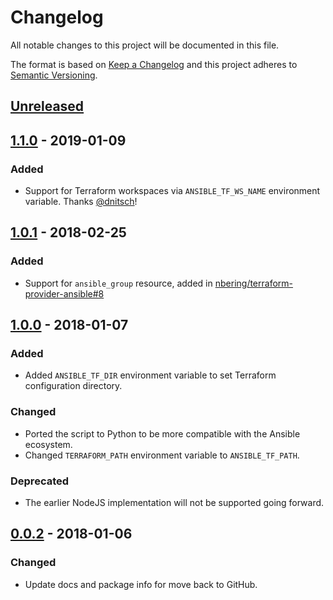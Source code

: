 # Changelog
All notable changes to this project will be documented in this file.

The format is based on [Keep a Changelog](http://keepachangelog.com/en/1.0.0/)
and this project adheres to [Semantic Versioning](http://semver.org/spec/v2.0.0.html).

## [Unreleased]

## [1.1.0] - 2019-01-09
### Added
- Support for Terraform workspaces via `ANSIBLE_TF_WS_NAME` environment variable. Thanks [@dnitsch]!

## [1.0.1] - 2018-02-25
### Added
- Support for `ansible_group` resource, added in [nbering/terraform-provider-ansible#8](https://github.com/nbering/terraform-provider-ansible/pull/8)

## [1.0.0] - 2018-01-07
### Added
- Added `ANSIBLE_TF_DIR` environment variable to set Terraform configuration directory.

### Changed
- Ported the script to Python to be more compatible with the Ansible ecosystem.
- Changed `TERRAFORM_PATH` environment variable to `ANSIBLE_TF_PATH`.

### Deprecated
- The earlier NodeJS implementation will not be supported going forward.

## [0.0.2] - 2018-01-06
### Changed
- Update docs and package info for move back to GitHub.

[Unreleased]: https://github.com/nbering/terraform-inventory/compare/v1.1.0...HEAD
[1.1.0]: https://github.com/nbering/terraform-inventory/compare/v1.0.1...v1.1.0
[1.0.1]: https://github.com/nbering/terraform-inventory/compare/v1.0.0...v1.0.1
[1.0.0]: https://github.com/nbering/terraform-inventory/compare/v0.0.2...v1.0.0
[0.0.2]: https://github.com/nbering/terraform-inventory/compare/v0.0.1...v0.0.2

[@dnitsch]:https://github.com/dnitsch
